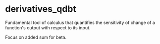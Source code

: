 # derivatives_qdbt

Fundamental tool of calculus that quantifies the sensitivity of change of a function's output with respect to its input.


Focus on added sum for beta.